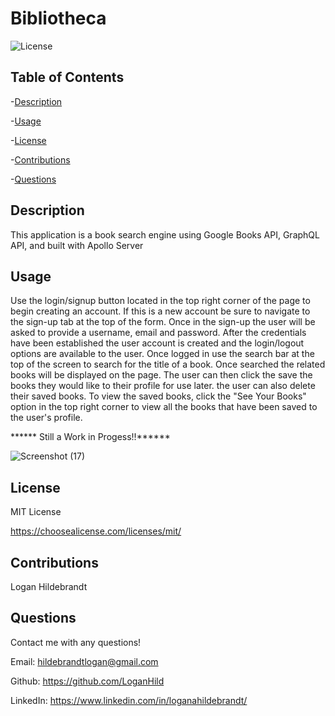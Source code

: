 
  # Bibliotheca

  ![License](https://img.shields.io/badge/license-MITLicense-success?style=plastic&logo=appveyor)

  ## Table of Contents
  -[Description](#description)

  -[Usage](#usage)

  -[License](#license)

  -[Contributions](#contributions)

  -[Questions](#questions)


  ## Description
  This application is a book search engine using Google Books API, GraphQL API, and built with Apollo Server


  ## Usage
  Use the login/signup button located in the top right corner of the page to begin creating an account. If this is a new account be sure to navigate to the sign-up tab at the top of the form. Once in the sign-up the user will be asked to provide a username, email and password. After the credentials have been established the user account is created and the login/logout options are available to the user. Once logged in use the search bar at the top of the screen to search for the title of a book. Once searched the related books will be displayed on the page. The user can then click the save the books they would like to their profile for use later. the user can also delete their saved books. To view the saved books, click the "See Your Books" option in the top right corner to view all the books that have been saved to the user's profile. 
  
  ****** Still a Work in Progess!!******
  
  ![Screenshot (17)](https://user-images.githubusercontent.com/82903685/142974070-264311f9-480a-4c9a-a7fd-6597309556f6.png)



  ## License
 
  MIT License

  <https://choosealicense.com/licenses/mit/>

  ## Contributions
  Logan Hildebrandt

  ## Questions
  Contact me with any questions!

  Email: <hildebrandtlogan@gmail.com>

  Github: <https://github.com/LoganHild>
  
  LinkedIn: <https://www.linkedin.com/in/loganahildebrandt/>
